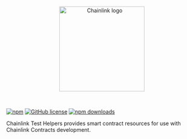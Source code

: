 <br/>
<p align="center">
<a href="https://chain.link/" target="_blank" color="#0d2990">
  <img src="https://raw.githubusercontent.com/smartcontractkit/explorer/develop/styleguide/static/images/logo-test-helpers-blue.svg" width="225" alt="Chainlink logo">
</a>
</p>
<br/>

[![npm](https://img.shields.io/npm/v/@chainlink/test-helpers?style=flat-square)](https://www.npmjs.com/package/@chainlink/test-helpers)
[![GitHub license](https://img.shields.io/github/license/GoPlugin/Plugin?style=flat-square)](https://github.com/GoPlugin/Plugin/blob/master/LICENSE)
[![npm downloads](https://img.shields.io/npm/dt/@chainlink/test-helpers?style=flat-square)](https://npmjs.com/package/@chainlink/test-helpers)

Chainlink Test Helpers provides smart contract resources for use with Chainlink Contracts development.
